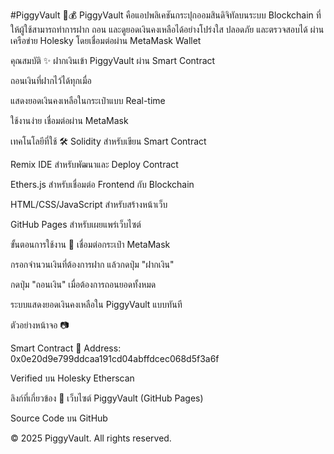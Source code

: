 #PiggyVault 🐷💰
PiggyVault คือแอปพลิเคชันกระปุกออมสินดิจิทัลบนระบบ Blockchain ที่ให้ผู้ใช้สามารถทำการฝาก ถอน และดูยอดเงินคงเหลือได้อย่างโปร่งใส ปลอดภัย และตรวจสอบได้ ผ่านเครือข่าย Holesky โดยเชื่อมต่อผ่าน MetaMask Wallet

คุณสมบัติ ✨
ฝากเงินเข้า PiggyVault ผ่าน Smart Contract

ถอนเงินที่ฝากไว้ได้ทุกเมื่อ

แสดงยอดเงินคงเหลือในกระเป๋าแบบ Real-time

ใช้งานง่าย เชื่อมต่อผ่าน MetaMask

เทคโนโลยีที่ใช้ 🛠
Solidity สำหรับเขียน Smart Contract

Remix IDE สำหรับพัฒนาและ Deploy Contract

Ethers.js สำหรับเชื่อมต่อ Frontend กับ Blockchain

HTML/CSS/JavaScript สำหรับสร้างหน้าเว็บ

GitHub Pages สำหรับเผยแพร่เว็บไซต์

ขั้นตอนการใช้งาน 🚀
เชื่อมต่อกระเป๋า MetaMask

กรอกจำนวนเงินที่ต้องการฝาก แล้วกดปุ่ม "ฝากเงิน"

กดปุ่ม "ถอนเงิน" เมื่อต้องการถอนยอดทั้งหมด

ระบบแสดงยอดเงินคงเหลือใน PiggyVault แบบทันที

ตัวอย่างหน้าจอ 📷

Smart Contract 📄
Address: 0x0e20d9e799ddcaa191cd04abffdcec068d5f3a6f

Verified บน Holesky Etherscan

ลิงก์ที่เกี่ยวข้อง 🔗
เว็บไซต์ PiggyVault (GitHub Pages)

Source Code บน GitHub

© 2025 PiggyVault. All rights reserved.
